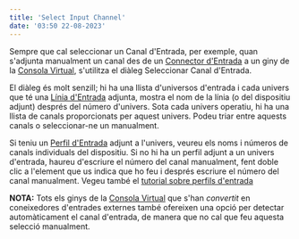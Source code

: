 ```yaml
---
title: 'Select Input Channel'
date: '03:50 22-08-2023'
---
```


Sempre que cal seleccionar un Canal d'Entrada, per exemple, quan s'adjunta manualment un canal des de un [Connector d'Entrada](/basics/glossary-and-concepts#input-output-plugins) a un giny de la [Consola Virtual](/virtual-console), s'utilitza el diàleg Seleccionar Canal d'Entrada.

El diàleg és molt senzill; hi ha una llista d'universos d'entrada i cada univers que té una [Línia d'Entrada](/basics/glossary-and-concepts#input-output-plugins) adjunta, mostra el nom de la línia (o del dispositiu adjunt) després del número d'univers. Sota cada univers operatiu, hi ha una llista de canals proporcionats per aquest univers. Podeu triar entre aquests canals o seleccionar-ne un manualment.

Si teniu un [Perfil d'Entrada](/basics/glossary-and-concepts#input-profiles) adjunt a l'univers, veureu els noms i números de canals individuals del dispositiu. Si no hi ha un perfil adjunt a un univers d'entrada, haureu d'escriure el número del canal manualment, fent doble clic a l'element que us indica que ho feu i després escriure el número del canal manualment. Vegeu també el [tutorial sobre perfils d'entrada](howto-input-profiles)

**NOTA:** Tots els ginys de la [Consola Virtual](/virtual-console) que s'han _convertit_ en coneixedores d'entrades externes també ofereixen una opció per detectar automàticament el canal d'entrada, de manera que no cal que feu aquesta selecció manualment.